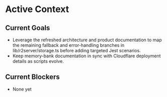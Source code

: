 # Active Context

## Current Goals

- Leverage the refreshed architecture and product documentation to map the remaining fallback and error-handling branches in lib/r2server/storage.ts before adding targeted Jest scenarios.
- Keep memory-bank documentation in sync with Cloudflare deployment details as scripts evolve.

## Current Blockers

- None yet
